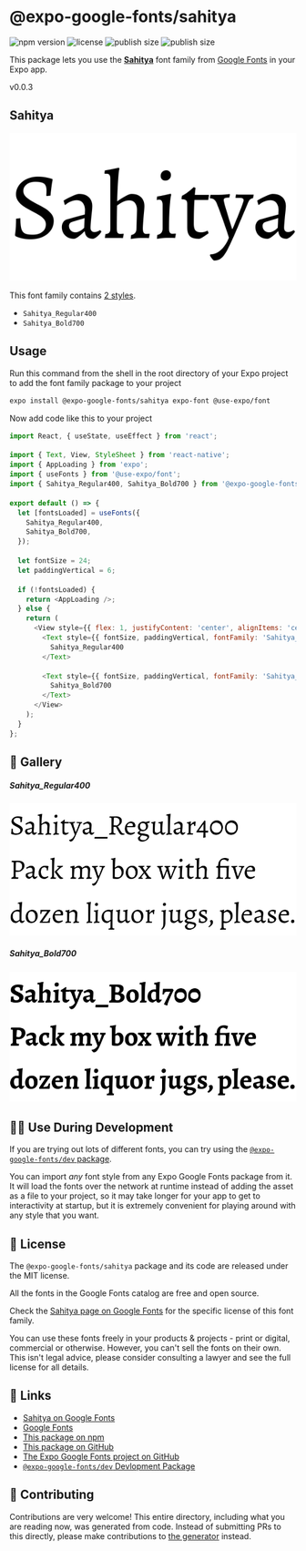 # @expo-google-fonts/sahitya

![npm version](https://flat.badgen.net/npm/v/@expo-google-fonts/sahitya)
![license](https://flat.badgen.net/github/license/expo/google-fonts)
![publish size](https://flat.badgen.net/packagephobia/install/@expo-google-fonts/sahitya)
![publish size](https://flat.badgen.net/packagephobia/publish/@expo-google-fonts/sahitya)

This package lets you use the [**Sahitya**](https://fonts.google.com/specimen/Sahitya) font family from [Google Fonts](https://fonts.google.com/) in your Expo app.

v0.0.3

## Sahitya

![Sahitya](./font-family.png)

This font family contains [2 styles](#-gallery).

- `Sahitya_Regular400`
- `Sahitya_Bold700`

## Usage

Run this command from the shell in the root directory of your Expo project to add the font family package to your project
```sh
expo install @expo-google-fonts/sahitya expo-font @use-expo/font
```

Now add code like this to your project
```js
import React, { useState, useEffect } from 'react';

import { Text, View, StyleSheet } from 'react-native';
import { AppLoading } from 'expo';
import { useFonts } from '@use-expo/font';
import { Sahitya_Regular400, Sahitya_Bold700 } from '@expo-google-fonts/sahitya';

export default () => {
  let [fontsLoaded] = useFonts({
    Sahitya_Regular400,
    Sahitya_Bold700,
  });

  let fontSize = 24;
  let paddingVertical = 6;

  if (!fontsLoaded) {
    return <AppLoading />;
  } else {
    return (
      <View style={{ flex: 1, justifyContent: 'center', alignItems: 'center' }}>
        <Text style={{ fontSize, paddingVertical, fontFamily: 'Sahitya_Regular400' }}>
          Sahitya_Regular400
        </Text>

        <Text style={{ fontSize, paddingVertical, fontFamily: 'Sahitya_Bold700' }}>
          Sahitya_Bold700
        </Text>
      </View>
    );
  }
};

```

## 🔡 Gallery

##### Sahitya_Regular400
![Sahitya_Regular400](./54146b1b18bccc5173c7f1cc478fd450cfb721e1b3d40df0ebd3dcf6711c6c48.ttf.png)

##### Sahitya_Bold700
![Sahitya_Bold700](./14383134c508c525e61d88a045189d98b08191a7cadfada9c90a82eea5d88ee6.ttf.png)


## 👩‍💻 Use During Development

If you are trying out lots of different fonts, you can try using the [`@expo-google-fonts/dev` package](https://github.com/expo/google-fonts/tree/master/font-packages/dev#readme).

You can import *any* font style from any Expo Google Fonts package from it. It will load the fonts
over the network at runtime instead of adding the asset as a file to your project, so it may take longer
for your app to get to interactivity at startup, but it is extremely convenient
for playing around with any style that you want.

## 📖 License

The `@expo-google-fonts/sahitya` package and its code are released under the MIT license.

All the fonts in the Google Fonts catalog are free and open source.

Check the [Sahitya page on Google Fonts](https://fonts.google.com/specimen/Sahitya) for the specific license of this font family.

You can use these fonts freely in your products & projects - print or digital, commercial or otherwise. However, you can't sell the fonts on their own. This isn't legal advice, please consider consulting a lawyer and see the full license for all details.

## 🔗 Links

- [Sahitya on Google Fonts](https://fonts.google.com/specimen/Sahitya)
- [Google Fonts](https://fonts.google.com/)
- [This package on npm](https://www.npmjs.com/package/@expo-google-fonts/sahitya)
- [This package on GitHub](https://github.com/expo/google-fonts/tree/master/font-packages/sahitya)
- [The Expo Google Fonts project on GitHub](https://github.com/expo/google-fonts)
- [`@expo-google-fonts/dev` Devlopment Package](https://github.com/expo/google-fonts/tree/master/font-packages/dev)


## 🤝 Contributing

Contributions are very welcome! This entire directory, including what you are reading now, was generated from code. Instead of submitting PRs to this directly, please make contributions to [the generator](https://github.com/expo/google-fonts/tree/master/packages/generator) instead.
